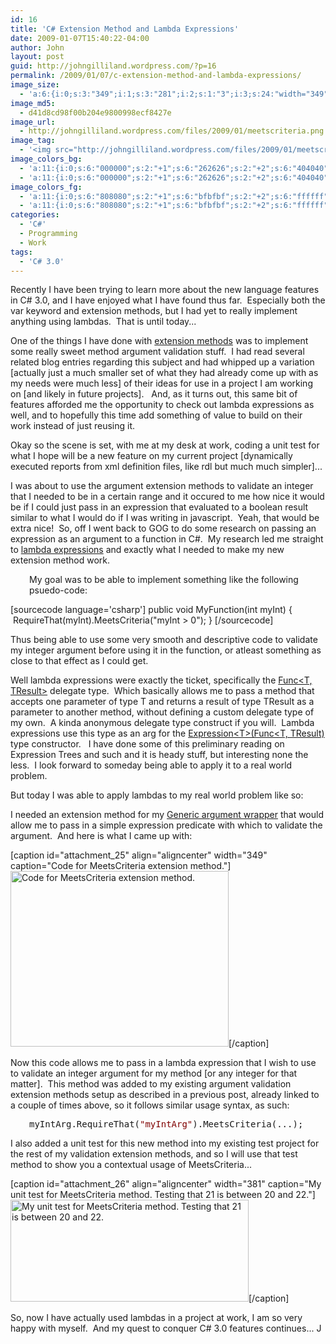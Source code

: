 ```yaml
---
id: 16
title: 'C# Extension Method and Lambda Expressions'
date: 2009-01-07T15:40:22-04:00
author: John
layout: post
guid: http://johngilliland.wordpress.com/?p=16
permalink: /2009/01/07/c-extension-method-and-lambda-expressions/
image_size:
  - 'a:6:{i:0;s:3:"349";i:1;s:3:"281";i:2;s:1:"3";i:3;s:24:"width="349" height="281"";s:4:"bits";s:1:"8";s:4:"mime";s:9:"image/png";}'
image_md5:
  - d41d8cd98f00b204e9800998ecf8427e
image_url:
  - http://johngilliland.wordpress.com/files/2009/01/meetscriteria.png
image_tag:
  - '<img src="http://johngilliland.wordpress.com/files/2009/01/meetscriteria.png?w=560" class="size-full wp-image-25 " title="Code for MeetsCriteria extension method."   alt="Code for MeetsCriteria extension method."    />'
image_colors_bg:
  - 'a:11:{i:0;s:6:"000000";s:2:"+1";s:6:"262626";s:2:"+2";s:6:"404040";s:2:"+3";s:6:"808080";s:2:"+4";s:6:"bfbfbf";s:2:"+5";s:6:"e6e6e6";i:-1;s:6:"000000";i:-2;s:6:"000000";i:-3;s:6:"000000";i:-4;s:6:"000000";i:-5;s:6:"000000";}'
  - 'a:11:{i:0;s:6:"000000";s:2:"+1";s:6:"262626";s:2:"+2";s:6:"404040";s:2:"+3";s:6:"808080";s:2:"+4";s:6:"bfbfbf";s:2:"+5";s:6:"e6e6e6";i:-1;s:6:"000000";i:-2;s:6:"000000";i:-3;s:6:"000000";i:-4;s:6:"000000";i:-5;s:6:"000000";}'
image_colors_fg:
  - 'a:11:{i:0;s:6:"808080";s:2:"+1";s:6:"bfbfbf";s:2:"+2";s:6:"ffffff";s:2:"+3";s:6:"000000";s:2:"+4";s:6:"000000";s:2:"+5";s:6:"000000";i:-1;s:6:"808080";i:-2;s:6:"808080";i:-3;s:6:"808080";i:-4;s:6:"808080";i:-5;s:6:"808080";}'
  - 'a:11:{i:0;s:6:"808080";s:2:"+1";s:6:"bfbfbf";s:2:"+2";s:6:"ffffff";s:2:"+3";s:6:"000000";s:2:"+4";s:6:"000000";s:2:"+5";s:6:"000000";i:-1;s:6:"808080";i:-2;s:6:"808080";i:-3;s:6:"808080";i:-4;s:6:"808080";i:-5;s:6:"808080";}'
categories:
  - 'C#'
  - Programming
  - Work
tags:
  - 'C# 3.0'
---
```

Recently I have been trying to learn more about the new language features in C# 3.0, and I have enjoyed what I have found thus far.  Especially both the var keyword and extension methods, but I had yet to really implement anything using lambdas.  That is until today...

One of the things I have done with <a title="Argument Validation using C# Extension Methods" href="http://johngilliland.wordpress.com/2009/01/07/argument-validation-using-c-30-extension-methods/">extension methods</a> was to implement some really sweet method argument validation stuff.  I had read several related blog entries regarding this subject and had whipped up a variation [actually just a much smaller set of what they had already come up with as my needs were much less] of their ideas for use in a project I am working on [and likely in future projects].   And, as it turns out, this same bit of features afforded me the opportunity to check out lambda expressions as well, and to hopefully this time add something of value to build on their work instead of just reusing it.

Okay so the scene is set, with me at my desk at work, coding a unit test for what I hope will be a new feature on my current project [dynamically executed reports from xml definition files, like rdl but much much simpler]...

I was about to use the argument extension methods to validate an integer that I needed to be in a certain range and it occured to me how nice it would be if I could just pass in an expression that evaluated to a boolean result similar to what I would do if I was writing in javascript.  Yeah, that would be extra nice!  So, off I went back to GOG to do some research on passing an expression as an argument to a function in C#.  My research led me straight to <a title="Lambda Expressions, new C# 3.0 Feature" href="http://weblogs.asp.net/scottgu/archive/2007/04/08/new-orcas-language-feature-lambda-expressions.aspx">lambda expressions</a> and exactly what I needed to make my new extension method work.
<p style="padding-left:30px;">My goal was to be able to implement something like the following psuedo-code:</p>

[sourcecode language='csharp']
public void MyFunction(int myInt)
{
    RequireThat(myInt).MeetsCriteria("myInt &gt; 0");
}
[/sourcecode]

Thus being able to use some very smooth and descriptive code to validate my integer argument before using it in the function, or atleast something as close to that effect as I could get.

Well lambda expressions were exactly the ticket, specifically the <a title="MSDN Reference for Func&lt;T, TResult&gt; delegate type." href="http://msdn.microsoft.com/en-us/library/bb549151.aspx">Func&lt;T, TResult&gt;</a> delegate type.  Which basically allows me to pass a method that accepts one parameter of type T and returns a result of type TResult as a parameter to another method, without defining a custom delegate type of my own.  A kinda anonymous delegate type construct if you will.  Lambda expressions use this type as an arg for the <a title="Code Project Article on Expressions" href="http://www.codeproject.com/KB/linq/Expressions.aspx">Expression&lt;T&gt;(Func&lt;T, TResult)</a> type constructor.   I have done some of this preliminary reading on Expression Trees and such and it is heady stuff, but interesting none the less.  I look forward to someday being able to apply it to a real world problem.  

But today I was able to apply lambdas to my real world problem like so:

I needed an extension method for my <a title="Argument validation with extension methods." href="http://johngilliland.wordpress.com/2009/01/07/argument-validation-using-c-30-extension-methods/">Generic argument wrapper</a> that would allow me to pass in a simple expression predicate with which to validate the argument.  And here is what I came up with:

[caption id="attachment_25" align="aligncenter" width="349" caption="Code for MeetsCriteria extension method."]<img class="size-full wp-image-25 " title="Code for MeetsCriteria extension method." src="https://johngilliland.net/wp-content/uploads/2009/01/meetscriteria.png" alt="Code for MeetsCriteria extension method." width="349" height="281" />[/caption]

Now this code allows me to pass in a lambda expression that I wish to use to validate an integer argument for my method [or any integer for that matter].  This method was added to my existing argument validation extension methods setup as described in a previous post, already linked to a couple of times above, so it follows similar usage syntax, as such:
<pre style="padding-left:30px;">myIntArg.RequireThat(<span style="color:#800000;">"myIntArg"</span>).MeetsCriteria(...);</pre>
I also added a unit test for this new method into my existing test project for the rest of my validation extension methods, and so I will use that test method to show you a contextual usage of MeetsCriteria...

[caption id="attachment_26" align="aligncenter" width="381" caption="My unit test for MeetsCriteria method.  Testing that 21 is between 20 and 22."]<img class="size-full wp-image-26" title="meetscriteria.test.png" src="https://johngilliland.net/wp-content/uploads/2009/01/meetscriteriatest.png" alt="My unit test for MeetsCriteria method.  Testing that 21 is between 20 and 22." width="381" height="163" />[/caption]

So, now I have actually used lambdas in a project at work, I am so very happy with myself.  And my quest to conquer C# 3.0 features continues... J